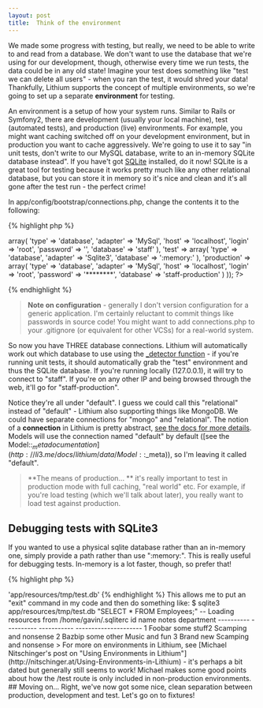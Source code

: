 ```yaml
---
layout: post
title:  Think of the environment
---
```


We made some progress with testing, but really, we need to be able to write to and read from a database. We don't want to use the database that we're using for our development, though, otherwise every time we run tests, the data could be in any old state! Imagine your test does something like "test we can delete all users" - when you ran the test, it would shred your data! Thankfully, Lithium supports the concept of multiple environments, so we're going to set up a separate **environment** for testing.

An environment is a setup of how your system runs. Similar to Rails or Symfony2, there are development (usually your local machine), test (automated tests), and production (live) environments. For example, you might want caching switched off on your development environment, but in production you want to cache aggressively. We're going to use it to say "in unit tests, don't write to our MySQL database, write to an in-memory SQLite database instead". If you have't got [SQLite](http://www.sqlite.org/) installed, do it now! SQLite is a great tool for testing because it works pretty much like any other relational database, but you can store it in memory so it's nice and clean and it's all gone after the test run - the perfect crime!

In app/config/bootstrap/connections.php, change the contents it to the following:

{% highlight php %}
<?php
use lithium\data\Connections;

Connections::add('default', array(
    'development' => array(
		'type' => 'database',
		'adapter' => 'MySql',
		'host' => 'localhost',
		'login' => 'root',
		'password' => '',
		'database' => 'staff'
	), 
    'test' => array(
		'type' => 'database',
		'adapter' => 'Sqlite3',
		'database' => ':memory:'
	),
    'production' => array(
		'type' => 'database',
		'adapter' => 'MySql',
		'host' => 'localhost',
		'login' => 'root',
		'password' => '********',
		'database' => 'staff-production'
    )
));
?>
{% endhighlight %}

> **Note on configuration** - generally I don't version configuration for a generic application. I'm certainly reluctant to commit things like passwords in source code! You might want to add connections.php to your .gitignore (or equivalent for other VCSs) for a real-world system.

So now you have THREE database connections. Lithium will automatically work out which database to use using the [_detector function](https://github.com/UnionOfRAD/lithium/blob/master/core/Environment.php#L329) - if you're running unit tests, it should automatically grab the "test" environment and thus the SQLite database. If you're running locally (127.0.0.1), it will try to connect to "staff". If you're on any other IP and being browsed through the web, it'll go for "staff-production".

Notice they're all under "default". I guess we could call this "relational" instead of "default" - Lithium also supporting things like MongoDB. We could have separate connections for "mongo" and "relational". The notion of a **connection** in Lithium is pretty abstract, [see the docs for more details](http://li3.me/docs/manual/working-with-data/using-data-sources.wiki). Models will use the connection named "default" by default ([see the Model::$_meta documentation](http://li3.me/docs/lithium/data/Model::$_meta)), so I'm leaving it called "default".

> **The means of production... ** it's really important to test in production mode with full caching, "real world" etc. For example, if you're load testing (which we'll talk about later), you really want to load test against production.

## Debugging tests with SQLite3

If you wanted to use a physical sqlite database rather than an in-memory one, simply provide a path rather than use ":memory:". This is really useful for debugging tests. In-memory is a lot faster, though, so prefer that!

{% highlight php %}
<?php
// ...
    'database' => 'app/resources/tmp/test.db'
{% endhighlight %}

This allows me to put an "exit" command in my code and then do something like:

	$ sqlite3 app/resources/tmp/test.db "SELECT * FROM Employees;"
	-- Loading resources from /home/gavin/.sqliterc

	id          name        notes        department           
	----------  ----------  -----------  ---------------------
	1           Foobar      some stuff2  Scamping and nonsense
	2           Bazbip      some other   Music and fun        
	3           Brand new                Scamping and nonsense

> For more on environments in Lithium, see [Michael Nitschinger's post on "Using Environments in Lithium"](http://nitschinger.at/Using-Environments-in-Lithium) - it's perhaps a bit dated but generally still seems to work! Michael makes some good points about how the /test route is only included in non-production environments.

## Moving on...

Right, we've now got some nice, clean separation between production, development and test. Let's go on to fixtures!